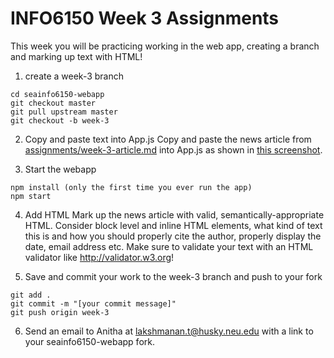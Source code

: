 # INFO6150 Week 3 Assignments

This week you will be practicing working in the web app, creating a branch and marking up text with HTML!

1. create a week-3 branch
```
cd seainfo6150-webapp
git checkout master
git pull upstream master
git checkout -b week-3
```

2. Copy and paste text into App.js
Copy and paste the news article from <a href="./week-3-article.md">assignments/week-3-article.md</a> into App.js as shown in <a href="./week-3-paste-screenshot.png">this screenshot</a>. 

3. Start the webapp
```
npm install (only the first time you ever run the app)
npm start
```

4. Add HTML
Mark up the news article with valid, semantically-appropriate HTML. Consider block level and inline HTML elements, what kind of text this is and how you should properly cite the author, properly display the date, email address etc. Make sure to validate your text with an HTML validator like http://validator.w3.org!

5. Save and commit your work to the week-3 branch and push to your fork
```
git add . 
git commit -m "[your commit message]"
git push origin week-3
```

6. Send an email to Anitha at lakshmanan.t@husky.neu.edu with a link to your seainfo6150-webapp fork. 
